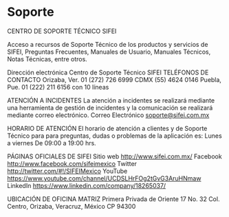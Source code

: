 
# Soporte


CENTRO DE SOPORTE TÉCNICO SIFEI

Acceso a recursos de Soporte Técnico de los productos y servicios de SIFEI, Preguntas Frecuentes, Manuales de Usuario, Manuales Técnicos, Notas Técnicas, entre otros. 

Dirección electrónica Centro de Soporte Técnico SIFEI
TELÉFONOS DE CONTACTO Orizaba, Ver. 01 (272) 726 6999 CDMX (55) 4624 0146 Puebla, Pue. 01 (222) 211 6156 con 10 líneas


ATENCIÓN A INCIDENTES
La atención a incidentes se realizará mediante una herramienta de gestión de incidentes y la comunicación se realizará mediante correo electrónico. Correo Electrónico soporte@sifei.com.mx


HORARIO DE ATENCIÓN
El horario de atención a clientes y de Soporte Técnico para para preguntas, dudas o problemas de la aplicación es: Lunes a viernes De 09:00 a 19:00 hrs.

PÁGINAS OFICIALES DE SIFEI Sitio web http://www.sifei.com.mx/ Facebook http://www.facebook.com/sifeimexico Twitter http://twitter.com/#!/SIFEIMexico YouTube https://www.youtube.com/channel/UCDSLHrFOg2tGvG3AruHNmaw LinkedIn https://www.linkedin.com/company/18265037/


UBICACIÓN DE OFICINA MATRIZ
Primera Privada de Oriente 17 No. 32
Col. Centro, Orizaba, Veracruz, México
CP 94300



